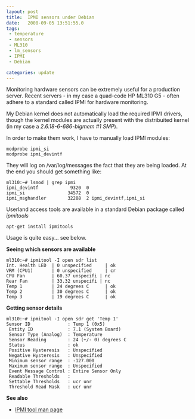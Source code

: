 ```yaml
---
layout: post
title:  IPMI sensors under Debian
date:   2008-09-05 13:51:55.0
tags:
 - temperature
 - sensors
 - ML310
 - lm_sensors
 - IPMI
 - Debian

categories: update
---
```


Monitoring hardware sensors can be extremely useful for a production server. Recent servers - in my case a quad-code HP ML310 G5 - often adhere to a standard called IPMI for hardware monitoring.

My Debian kernel does not automatically load the required IPMI drivers, though the kernel modules are actually present with the distribuited kernel (in my case a *2.6.18-6-686-bigmem #1 SMP*).

In order to make them work, I have to manually load IPMI modules:

    
    modprobe ipmi_si
    modprobe ipmi_devintf


They will log on /var/log/messages the fact that they are being loaded. At the end you should get something like:

    
    ml310:~# lsmod | grep ipmi
    ipmi_devintf            9320  0
    ipmi_si                34572  0
    ipmi_msghandler        32288  2 ipmi_devintf,ipmi_si


Userland access tools are available in a standard Debian package called *ipmitools*

    
    apt-get install ipmitools


Usage is quite easy... see below.

**Seeing which sensors are available**

    
    ml310:~# ipmitool -I open sdr list
    Int. Health LED  | 0 unspecified     | ok
    VRM (CPU1)       | 0 unspecified     | cr
    CPU Fan          | 60.37 unspecifi | nc
    Rear Fan         | 33.32 unspecifi | nc
    Temp 1           | 24 degrees C      | ok
    Temp 2           | 30 degrees C      | ok
    Temp 3           | 19 degrees C      | ok


**Getting sensor details**

    
    ml310:~# ipmitool -I open sdr get 'Temp 1'
    Sensor ID              : Temp 1 (0x5)
     Entity ID             : 7.1 (System Board)
     Sensor Type (Analog)  : Temperature
     Sensor Reading        : 24 (+/- 0) degrees C
     Status                : ok
     Positive Hysteresis   : Unspecified
     Negative Hysteresis   : Unspecified
     Minimum sensor range  : -127.000
     Maximum sensor range  : Unspecified
     Event Message Control : Entire Sensor Only
     Readable Thresholds   :
     Settable Thresholds   : ucr unr
     Threshold Read Mask   : ucr unr


**See also**


* [IPMI tool man page](http://ipmitool.sourceforge.net/manpage.html)






